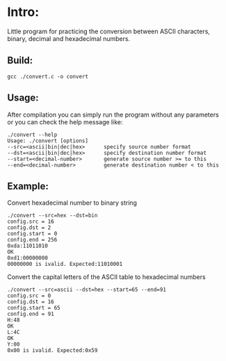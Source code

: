 # Intro:
Little program for practicing the conversion between ASCII characters, binary,
decimal and hexadecimal numbers.

## Build:
```
gcc ./convert.c -o convert
```

## Usage:
After compilation you can simply run the program without any parameters or you can
check the help message like:
```
./convert --help
Usage: ./convert [options]
--src=<ascii|bin|dec|hex>      specify source number format
--dst=<ascii|bin|dec|hex>      specify destination number format
--start=<decimal-number>       generate source number >= to this
--end=<decimal-number>         generate destination number < to this
```

## Example:
Convert hexadecimal number to binary string
```
./convert --src=hex --dst=bin
config.src = 16
config.dst = 2
config.start = 0
config.end = 256
0xda:11011010
OK
0xd1:00000000
00000000 is ivalid. Expected:11010001
```
Convert the capital letters of the ASCII table to hexadecimal numbers
```
./convert --src=ascii --dst=hex --start=65 --end=91
config.src = 0
config.dst = 16
config.start = 65
config.end = 91
H:48
OK
L:4C
OK
Y:00
0x00 is ivalid. Expected:0x59
```
